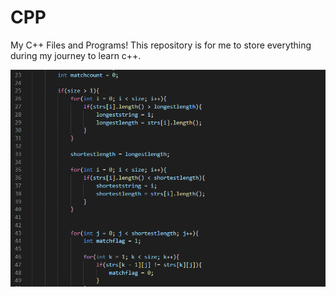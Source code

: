 # CPP
My C++ Files and Programs! This repository is for me to store everything during my journey to learn c++.

![CPP Screenshot](cpp.png)
